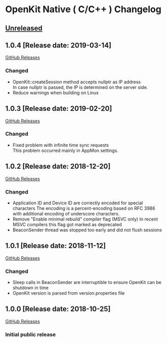 # OpenKit Native ( C/C++ ) Changelog

## [Unreleased](https://github.com/Dynatrace/openkit-native/compare/v1.0.4...release/1.0)

## 1.0.4 [Release date: 2019-03-14]
[GitHub Releases](https://github.com/Dynatrace/openkit-native/releases/tag/v1.0.4)

### Changed
- OpenKit::createSession method accepts nullptr as IP address  
  In case nullptr is passed, the IP is determined on the server side.
- Reduce warnings when building on Linux

## 1.0.3 [Release date: 2019-02-20]
[GitHub Releases](https://github.com/Dynatrace/openkit-native/releases/tag/v1.0.3)

### Changed
- Fixed problem with infinite time sync requests  
  This problem occurred mainly in AppMon settings.

## 1.0.2 [Release date: 2018-12-20]
[GitHub Releases](https://github.com/Dynatrace/openkit-native/releases/tag/v1.0.2)

### Changed
- Application ID and Device ID are correctly encoded for special characters
  The encoding is a percent-encoding based on RFC 3986 with additional encoding of underscore characters.
- Remove "Enable minimal rebuild" compiler flag (MSVC only)
  In recent MSVC compilers this flag got marked as deprecated
- BeaconSender thread was stopped too early and did not flush sessions


## 1.0.1 [Release date: 2018-11-12]
[GitHub Releases](https://github.com/Dynatrace/openkit-native/releases/tag/v1.0.1)

### Changed
- Sleep calls in BeaconSender are interruptible to ensure OpenKit can be shutdown in time
- OpenKit version is parsed from version.properties file

## 1.0.0 [Release date: 2018-10-25]
[GitHub Releases](https://github.com/Dynatrace/openkit-native/releases/tag/v1.0.0)

### Initial public release